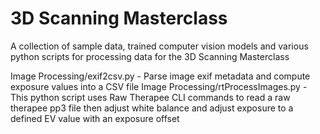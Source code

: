 # 3D Scanning Masterclass
A collection of sample data, trained computer vision models and various python scripts for processing data for the 3D Scanning Masterclass

Image Processing/exif2csv.py - Parse image exif metadata and compute exposure values into a CSV file
Image Processing/rtProcessImages.py - This python script uses Raw Therapee CLI commands to read a raw therapee pp3 file then adjust white balance and adjust exposure to a defined EV value with an exposure offset
